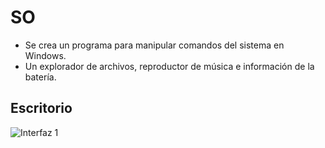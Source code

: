 # SO
- Se crea un programa para manipular comandos del sistema en Windows.
- Un explorador de archivos, reproductor de música e información de la batería.


## Escritorio
![Interfaz 1](https://github.com/AlfredoCU/CMD/blob/feature/tetris/Imagenes/SO.png)
